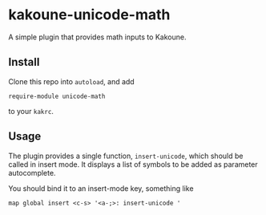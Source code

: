 # kakoune-unicode-math

A simple plugin that provides math inputs to Kakoune.

## Install

Clone this repo into `autoload`, and add
```
require-module unicode-math
```
to your `kakrc`.

## Usage

The plugin provides a single function, `insert-unicode`, which should be called in insert mode.
It displays a list of symbols to be added as parameter autocomplete.

You should bind it to an insert-mode key, something like
```
map global insert <c-s> '<a-;>: insert-unicode '
```


